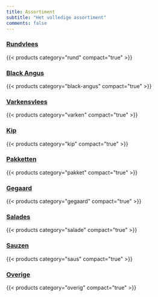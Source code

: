 ```yaml
---
title: Assortiment
subtitle: "Het volledige assortiment"
comments: false
---
```


### [Rundvlees](/page/rund)

{{< products category="rund" compact="true" >}}

### [Black Angus](/page/black-angus)

{{< products category="black-angus" compact="true" >}}

### [Varkensvlees](/page/varken)

{{< products category="varken" compact="true" >}}

### [Kip](/page/kip)

{{< products category="kip" compact="true" >}}

### [Pakketten](/page/pakket)

{{< products category="pakket" compact="true" >}}

### [Gegaard](/page/gegaard)

{{< products category="gegaard" compact="true" >}}

### [Salades](/page/salade)

{{< products category="salade" compact="true" >}}

### [Sauzen](/page/saus)

{{< products category="saus" compact="true" >}}

### [Overige](/page/overig)

{{< products category="overig" compact="true" >}}
